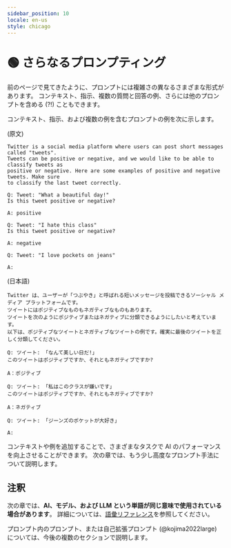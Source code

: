 ```yaml
---
sidebar_position: 10
locale: en-us
style: chicago
---
```


# 🟢 さらなるプロンプティング

前のページで見てきたように、プロンプトには複雑さの異なるさまざまな形式があります。 コンテキスト、指示、複数の質問と回答の例、さらには他のプロンプトを含める (?!) こともできます。

コンテキスト、指示、および複数の例を含むプロンプトの例を次に示します。

(原文)
```text
Twitter is a social media platform where users can post short messages called "tweets".
Tweets can be positive or negative, and we would like to be able to classify tweets as
positive or negative. Here are some examples of positive and negative tweets. Make sure 
to classify the last tweet correctly.

Q: Tweet: "What a beautiful day!"
Is this tweet positive or negative?

A: positive

Q: Tweet: "I hate this class"
Is this tweet positive or negative?

A: negative

Q: Tweet: "I love pockets on jeans"

A:
```

(日本語)
```text
Twitter は、ユーザーが「つぶやき」と呼ばれる短いメッセージを投稿できるソーシャル メディア プラットフォームです。
ツイートにはポジティブなものもネガティブなものもあります。
ツイートを次のようにポジティブまたはネガティブに分類できるようにしたいと考えています。
以下は、ポジティブなツイートとネガティブなツイートの例です。確実に最後のツイートを正しく分類してください。

Q: ツイート: 「なんて美しい日だ!」
このツイートはポジティブですか、それともネガティブですか?

A：ポジティブ

Q: ツイート: 「私はこのクラスが嫌いです」
このツイートはポジティブですか、それともネガティブですか?

A：ネガティブ

Q: ツイート: 「ジーンズのポケットが大好き」

A:
```

コンテキストや例を追加することで、さまざまなタスクで AI のパフォーマンスを向上させることができます。 次の章では、もう少し高度なプロンプト手法について説明します。

## 注釈

次の章では、**AI、モデル、および LLM という単語が同じ意味で使用されている場合があります**。 詳細については、[語彙リファレンス](https://learnprompting.org/docs/vocabulary)を参照してください。

プロンプト内のプロンプト、または自己拡張プロンプト (@kojima2022large) については、今後の複数のセクションで説明します。
